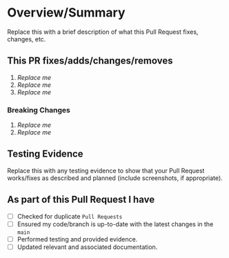 <!-- Thank you for submitting a Pull Request. Please fill out the template below.  RT edit-->
# Overview/Summary

Replace this with a brief description of what this Pull Request fixes, changes, etc.

## This PR fixes/adds/changes/removes

1. *Replace me*
2. *Replace me*
3. *Replace me*

### Breaking Changes

1. *Replace me*
2. *Replace me*

## Testing Evidence

Replace this with any testing evidence to show that your Pull Request works/fixes as described and planned (include screenshots, if appropriate).

## As part of this Pull Request I have

- [ ] Checked for duplicate `Pull Requests`
- [ ] Ensured my code/branch is up-to-date with the latest changes in the `main`
- [ ] Performed testing and provided evidence.
- [ ] Updated relevant and associated documentation.
